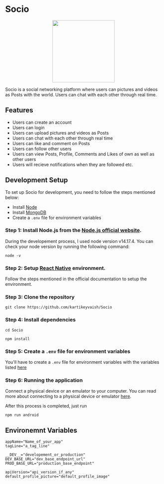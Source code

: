 # Socio

<p align="center">
  <img width="200" src="https://i.imgur.com/NSZRbpr.png" />
</p>

Socio is a social networking platform where users can pictures and videos as Posts with the world.
Users can chat with each other through real time.

## Features

- Users can create an account
- Users can login
- Users can upload pictures and videos as Posts
- Users can chat with each other through real time
- Users can like and comment on Posts
- Users can follow other users
- Users can view Posts, Profile, Comments and Likes of own as well as other users
- Users will recieve notifications when they are followed etc.

## Development Setup

To set up Socio for development, you need to follow the steps mentioned below:

- Install [Node](https://nodejs.org/en/)
- Install [MongoDB](https://www.mongodb.com/download-center/community)
- Create a `.env` file for environment variables

### Step 1: Install Node.js from the [Node.js official website](https://nodejs.org/en/).

During the developement process, I used node version v14.17.4. You can check your node version by running the following command:

```shell
node -v
```

### Step 2: Setup [React Native](https://reactnative.dev/docs/environment-setup) environment.

Follow the steps mentioned in the official documentation to setup the environment.

### Step 3: Clone the repository

    git clone https://github.com/kartikeyvaish/Socio

### Step 4: Install dependencies

    cd Socio

    npm install

### Step 5: Create a `.env` file for environment variables

You'll have to create a `.env` file for environment variables with the variables listed [here](https://github.com/kartikeyvaish/Socio/blob/main/README.md#env-file)

### Step 6: Running the application

Connect a physical device or an emulator to your computer. You can read more about connecting to a
physical device or emulator [here](https://reactnative.dev/docs/running-on-device).

After this process is completed, just run

    npm run android

## Environemnt Variables

```dosini
appName="Name_of_your_app"
tagLine="a_tag_line"

__DEV__="developement_or_production"
DEV_BASE_URL="dev_base_endpoint_url"
PROD_BASE_URL="production_base_endpoint"

apiVersion="api_version_if_any"
default_profile_picture="default_profile_image"
```
